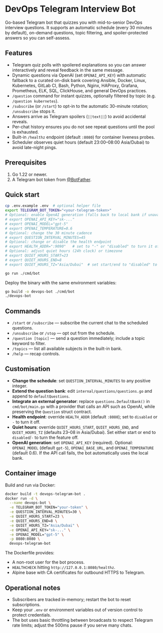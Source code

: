 # DevOps Telegram Interview Bot

Go-based Telegram bot that quizzes you with mid-to-senior DevOps interview questions. It supports an automatic schedule (every 30 minutes by default), on-demand questions, topic filtering, and spoiler-protected answers so you can self-assess.

## Features
- Telegram quiz polls with spoilered explanations so you can answer interactively and reveal feedback in the same message.
- Dynamic questions via OpenAI (set `OPENAI_API_KEY`) with automatic fallback to a curated on-disk bank covering Ansible, Docker, Linux, Kubernetes, GitLab CI, Bash, Python, Nginx, HAProxy, Grafana, Prometheus, ELK, SQL, ClickHouse, and general DevOps practices.
- `/question` command for instant quizzes, optionally filtered by topic (e.g. `/question kubernetes`).
- `/subscribe` (or `/start`) to opt-in to the automatic 30-minute rotation; `/unsubscribe` stops it.
- Answers arrive as Telegram spoilers (`||text||`) to avoid accidental reveals.
- Per-chat history ensures you do not see repeat questions until the pool is exhausted.
- Built-in `/healthz` endpoint (default `:8080`) for container liveness probes.
- Scheduler observes quiet hours (default 23:00–08:00 Asia/Dubai) to avoid late-night pings.

## Prerequisites
1. Go 1.22 or newer.
2. A Telegram bot token from [@BotFather](https://t.me/BotFather).

## Quick start
```bash
cp .env.example .env  # optional helper file
export TELEGRAM_BOT_TOKEN="<your-telegram-token>"
# Optional: enable OpenAI generation (falls back to local bank if unavailable)
# export OPENAI_API_KEY="sk-..."
# export OPENAI_MODEL="gpt-5"
# export OPENAI_TEMPERATURE=0.6
# Optional: change the 30 minute cadence
# export QUESTION_INTERVAL_MINUTES=45
# Optional: change or disable the health endpoint
# export HEALTH_ADDR=":9090"   # set to "-" or "disabled" to turn it off
# Optional: adjust quiet hours (24h clock) or timezone
# export QUIET_HOURS_START=23
# export QUIET_HOURS_END=8
# export QUIET_HOURS_TZ="Asia/Dubai"  # set start/end to "disabled" to switch off

go run ./cmd/bot
```

Deploy the binary with the same environment variables:
```bash
go build -o devops-bot ./cmd/bot
./devops-bot
```

## Commands
- `/start` or `/subscribe` &mdash; subscribe the current chat to the scheduled questions.
- `/unsubscribe` or `/stop` &mdash; opt out from the schedule.
- `/question [topic]` &mdash; send a question immediately; include a topic keyword to filter.
- `/topics` &mdash; list all available subjects in the built-in bank.
- `/help` &mdash; recap controls.

## Customisation
- **Change the schedule**: set `QUESTION_INTERVAL_MINUTES` to any positive integer.
- **Extend the question bank**: edit `internal/questions/questions.go` and append to `defaultQuestions`.
- **Integrate an external generator**: replace `questions.DefaultBank()` in `cmd/bot/main.go` with a provider that calls an API such as OpenAI, while preserving the `Question` struct contract.
- **Health endpoint**: override `HEALTH_ADDR` (default `:8080`); set to `disabled` or `-` to turn it off.
- **Quiet hours**: override `QUIET_HOURS_START`, `QUIET_HOURS_END`, and `QUIET_HOURS_TZ` (defaults 23–08 in Asia/Dubai). Set either start or end to `disabled`/`-` to turn the feature off.
- **OpenAI generation**: set `OPENAI_API_KEY` (required). Optional: `OPENAI_MODEL` (default `gpt-5`), `OPENAI_BASE_URL`, and `OPENAI_TEMPERATURE` (default 0.6). If the API call fails, the bot automatically uses the local bank.

## Container image
Build and run via Docker:
```bash
docker build -t devops-telegram-bot .
docker run -d \
  --name devops-bot \
  -e TELEGRAM_BOT_TOKEN="your-token" \
  -e QUESTION_INTERVAL_MINUTES=30 \
  -e QUIET_HOURS_START=23 \
  -e QUIET_HOURS_END=8 \
  -e QUIET_HOURS_TZ="Asia/Dubai" \
  -e OPENAI_API_KEY="sk-..." \
  -e OPENAI_MODEL="gpt-5" \
  -p 8080:8080 \
  devops-telegram-bot
```

The Dockerfile provides:
- A non-root user for the bot process.
- `HEALTHCHECK` hitting `http://127.0.0.1:8080/healthz`.
- Alpine base with CA certificates for outbound HTTPS to Telegram.

## Operational notes
- Subscribers are tracked in-memory; restart the bot to reset subscriptions.
- Keep your `.env` or environment variables out of version control to protect credentials.
- The bot uses basic throttling between broadcasts to respect Telegram rate limits; adjust the 500ms pause if you serve many chats.
